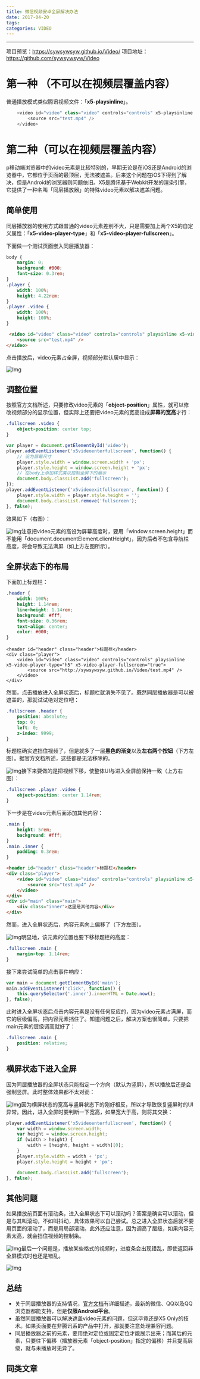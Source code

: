 ```yaml
---
title: 微信视频安卓全屏解决办法
date: 2017-04-20
tags:
categories: VIDEO
---
```

------

项目预览：https://sywsywsyw.github.io/Video/
项目地址：https://github.com/sywsywsyw/Video

<!-- more -->

# 第一种 （不可以在视频层覆盖内容）

普通播放模式类似腾讯视频文件：「**x5-playsinline**」。

```js
    <video id="video" class="video" controls="controls" x5-playsinline >
        <source src="test.mp4" />
    </video>
```

# 第二种（可以在视频层覆盖内容）

p移动端浏览器中的video元素是比较特别的，早期无论是在iOS还是Android的浏览器中，它都位于页面的最顶层，无法被遮盖。后来这个问题在iOS下得到了解决，但是Android的浏览器则问题依旧。X5是腾讯基于Webkit开发的渲染引擎，它提供了一种名叫「同层播放器」的特殊video元素以解决遮盖问题。

## 简单使用

同层播放器的使用方式跟普通的video元素差别不大，只是需要加上两个X5的自定义属性：「**x5-video-player-type**」和「**x5-video-player-fullscreen**」。

下面做一个测试页面嵌入同层播放器：

```css
body {
    margin: 0;
    background: #000;
    font-size: 0.3rem;
}
.player {
    width: 100%;
    height: 4.22rem;
}
.player .video {
    width: 100%;
    height: 100%;
}
```
```html
 <video id="video" class="video" controls="controls" playsinline x5-video-player-type="h5" x5-video-player-fullscreen="true">
    <source src="test.mp4" />
</video>
```
点击播放后，video元素占全屏，视频部分默认居中显示：

![Img](http://pic1.zhimg.com/v2-eb869701403674a55da0f73d7f1600b4_b.jpg)

## 调整位置

按照官方文档所述，只要修改video元素的「**object-position**」属性，就可以修改视频部分的显示位置，但实际上还要把video元素的宽高设成**屏幕的宽高**才行：

```css
.fullscreen .video {
    object-position: center top;
}
```
```js
var player = document.getElementById('video');
player.addEventListener('x5videoenterfullscreen', function() {
    // 设为屏幕尺寸
    player.style.width = window.screen.width + 'px';
    player.style.height = window.screen.height + 'px';
    // 在body上添加样式类以控制全屏下的展示
    document.body.classList.add('fullscreen');
});
player.addEventListener('x5videoexitfullscreen', function() {
    player.style.width = player.style.height = '';
    document.body.classList.remove('fullscreen');
}, false);
```
效果如下（右图）：

![Img](http://pic2.zhimg.com/v2-b0b27afc9b06694f4abbbf3b4bbaeeb9_b.jpg)注意把video元素的高设为屏幕高度时，要用「window.screen.height」而不能用「document.documentElement.clientHeight」，因为后者不包含导航栏高度，将会导致无法满屏（如上方左图所示）。

## 全屏状态下的布局

下面加上标题栏：
```css
.header {
    width: 100%;
    height: 1.14rem;
    line-height: 1.14rem;
    background: #fff;
    font-size: 0.36rem;
    text-align: center;
    color: #000;
}
```
```htnk
<header id="header" class="header">标题栏</header>
<div class="player">
    <video id="video" class="video" controls="controls" playsinline x5-video-player-type="h5" x5-video-player-fullscreen="true">
        <source src="http://sywsywsyw.github.io/Video/test.mp4" />
    </video>
</div>
```
然而，点击播放进入全屏状态后，标题栏就消失不见了。既然同层播放器是可以被遮盖的，那就试试绝对定位吧：

```css
.fullscreen .header {
    position: absolute;
    top: 0;
    left: 0;
    z-index: 9999;
}
```
标题栏确实遮挡住视频了，但是就多了一层**黑色的渐变**以及**左右两个按钮**（下方左图）。据官方文档所述，这些都是无法移除的。

![Img](http://pic3.zhimg.com/v2-7f05f4a825d8c9138d15f8df1e0055ce_b.jpg)接下来要做的是把视频下移，使整体UI与进入全屏前保持一致（上方右图）：

```css
.fullscreen .player .video {
    object-position: center 1.14rem;
}
```
下一步是在video元素后面添加其他内容：
```css
.main {
    height: 5rem;
    background: #fff;
}
.main .inner {
    padding: 0.3rem;
}
```
```html
<header id="header" class="header">标题栏</header>
<div class="player">
    <video id="video" class="video" controls="controls" playsinline x5-video-player-type="h5" x5-video-player-fullscreen="true">
        <source src="test.mp4" />
    </video>
</div>
<div id="main" class="main">
    <div class="inner">这里是其他内容</div>
</div>
```
然而，进入全屏状态后，内容元素向上偏移了（下方左图）。

![Img](http://pic3.zhimg.com/v2-88b10e3a61b1de118f8f691357ae5c62_b.jpg)明显地，该元素的位置也要下移标题栏的高度：
```css
.fullscreen .main {
    margin-top: 1.14rem;
}
```
接下来尝试简单的点击事件响应：
```js
var main = document.getElementById('main');
main.addEventListener('click', function() {
    this.querySelector('.inner').innerHTML = Date.now();
}, false);
```
此时进入全屏状态后点击内容元素是没有任何反应的，因为video元素占满屏，而它的层级偏高，把内容元素挡住了。知道问题之后，解决方案也很简单，只要把main元素的层级调高就好了：
```css
.fullscreen .main {
    position: relative;
}
```

## 横屏状态下进入全屏

因为同层播放器的全屏状态只能指定一个方向（默认为竖屏），所以播放后还是会强制竖屏。此时整体效果都不太对劲：

![Img](http://pic4.zhimg.com/v2-5e97ad18326db3d57ae800b1cd9d9677_b.jpg)因为横屏状态的宽高与竖屏状态下的刚好相反，所以才导致恢复竖屏时的UI异常。因此，进入全屏时要判断一下宽高，如果宽大于高，则将其交换：

```js
player.addEventListener('x5videoenterfullscreen', function() {
    var width = window.screen.width;
    var height = window.screen.height;
    if (width > height) {
        width = [height, height = width][0];
    }
    player.style.width = width + 'px';
    player.style.height = height + 'px';

    document.body.classList.add('fullscreen');
}, false);
```
## 其他问题

如果播放前页面有滚动条，进入全屏状态下可以滚动吗？答案是确实可以滚动，但是与其叫滚动，不如叫抖动，具体效果可以自己尝试。总之进入全屏状态后就不要用页面的滚动了，而是用局部滚动。此外还应注意，因为调高了层级，如果内容元素太高，就会挡住视频的控制条。

![Img](http://pic3.zhimg.com/v2-40e725130a28ea56e04e9f7d8888dec2_b.jpg)最后一个问题是，播放某些格式的视频时，进度条会出现错乱，即使返回非全屏模式时也还是错乱。

![Img](http://pic3.zhimg.com/v2-b22d5742b8487d9a1670ccd90e2cc33e_b.jpg)

## 总结

*   关于同层播放器的支持情况，[官方文档](http://link.zhihu.com/?target=https%3A//x5.tencent.com/tbs/guide/video.html)有详细描述，最新的微信、QQ以及QQ浏览器都能支持，但是**仅限Android平台**。
*   虽然同层播放器可以解决遮盖video元素的问题，但这毕竟还是X5 Only的技术。如果页面要在非腾讯系的产品中打开，那就要注意处理兼容问题。
*   同层播放器之前的元素，要用绝对定位或固定定位才能展示出来；而其后的元素，只要往下偏移（播放器元素「object-position」指定的偏移）并且提高层级，就与未播放时无异了。

## 同类文章

<!-- https://x5.tencent.com/tbs/guide/video.html
https://aotu.io/notes/2017/01/11/mobile-video/
https://zhuanlan.zhihu.com/p/27559167
https://segmentfault.com/a/1190000010377156?hmsr=toutiao.io&utm_medium=toutiao.io&utm_source=toutiao.io
https://segmentfault.com/a/1190000008782550
http://taobaofed.org/blog/2016/05/23/video-player/
http://blog.csdn.net/wqs977/article/details/53166887
http://leonshi.com/2015/09/06/mobile-video-play/
https://segmentfault.com/a/1190000006857675 -->
